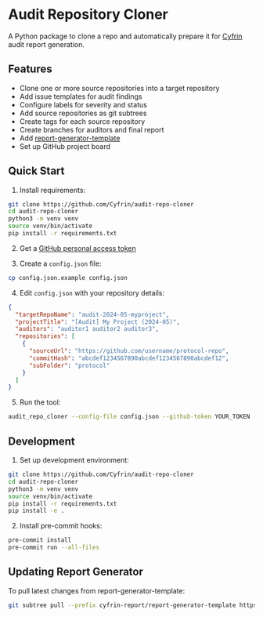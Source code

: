 # Audit Repository Cloner

A Python package to clone a repo and automatically prepare it for [Cyfrin](https://www.cyfrin.io/) audit report generation.

## Features

- Clone one or more source repositories into a target repository
- Add issue templates for audit findings
- Configure labels for severity and status
- Add source repositories as git subtrees
- Create tags for each source repository
- Create branches for auditors and final report
- Add [report-generator-template](https://github.com/Cyfrin/report-generator-template)
- Set up GitHub project board

## Quick Start

1. Install requirements:
```bash
git clone https://github.com/Cyfrin/audit-repo-cloner
cd audit-repo-cloner
python3 -m venv venv
source venv/bin/activate
pip install -r requirements.txt
```

2. Get a [GitHub personal access token](https://docs.github.com/en/authentication/keeping-your-account-and-data-secure/creating-a-personal-access-token)

3. Create a `config.json` file:
```bash
cp config.json.example config.json
```

4. Edit `config.json` with your repository details:
```json
{
  "targetRepoName": "audit-2024-05-myproject",
  "projectTitle": "[Audit] My Project (2024-05)",
  "auditors": "auditor1 auditor2 auditor3",
  "repositories": [
    {
      "sourceUrl": "https://github.com/username/protocol-repo",
      "commitHash": "abcdef1234567890abcdef1234567890abcdef12",
      "subFolder": "protocol"
    }
  ]
}
```

5. Run the tool:
```bash
audit_repo_cloner --config-file config.json --github-token YOUR_TOKEN --organization YOUR_ORG
```

## Development

1. Set up development environment:
```bash
git clone https://github.com/Cyfrin/audit-repo-cloner
cd audit-repo-cloner
python3 -m venv venv
source venv/bin/activate
pip install -r requirements.txt
pip install -e .
```

2. Install pre-commit hooks:
```bash
pre-commit install
pre-commit run --all-files
```

## Updating Report Generator

To pull latest changes from report-generator-template:
```bash
git subtree pull --prefix cyfrin-report/report-generator-template https://github.com/Cyfrin/report-generator-template main --squash
```
